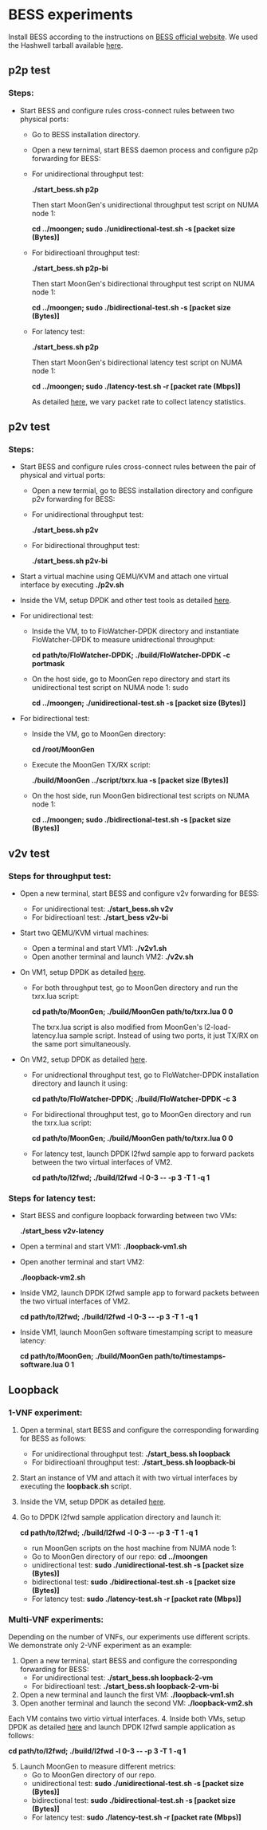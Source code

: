 # BESS experiments
Install BESS according to the instructions on [BESS official website](https://github.com/NetSys/bess). We used the Hashwell tarball available [here](https://github.com/NetSys/bess/releases/download/v0.4.0/bess-haswell-linux.tar.gz).

## p2p test
### Steps:
* Start BESS and configure rules cross-connect rules between two physical ports:
    * Go to BESS installation directory.
    * Open a new ternimal, start BESS daemon process and configure p2p forwarding for BESS:
     * For unidirectional throughput test: 
     
       **./start_bess.sh p2p**
     
       Then start MoonGen's unidirectional throughput test script on NUMA node 1:
       
       **cd ../moongen; sudo ./unidirectional-test.sh -s [packet size (Bytes)]**
     * For bidirectioanl throughput test: 
     
       **./start_bess.sh p2p-bi**

       Then start MoonGen's bidirectional throughput test script on NUMA node 1:
       
       **cd ../moongen; sudo ./bidirectional-test.sh  -s [packet size (Bytes)]**
     * For latency test:
     
       **./start_bess.sh p2p**
       
       Then start MoonGen's bidirectional latency test script on NUMA node 1:

       **cd ../moongen; sudo ./latency-test.sh -r [packet rate (Mbps)]**
       
       As detailed [here](https://github.com/ztz1989/software-switches/blob/artifacts/moongen/README.md#latency-test), we vary packet rate to collect latency statistics. 

## p2v test
### Steps:
* Start BESS and configure rules cross-connect rules between the pair of physical and virtual ports:
    * Open a new termial, go to BESS installation directory and configure p2v forwarding for BESS:
     * For unidirectional throughput test: 
     
       **./start_bess.sh p2v**
     
     * For bidirectional throughput test:
     
       **./start_bess.sh p2v-bi**
     
* Start a virtual machine using QEMU/KVM and attach one virtual interface by executing **./p2v.sh**
* Inside the VM, setup DPDK and other test tools as detailed [here](https://github.com/ztz1989/software-switches/blob/artifacts/README-VM.md).
* For unidirectional test:
    * Inside the VM, to to FloWatcher-DPDK directory and instantiate FloWatcher-DPDK to measure unidrectional throughput:  
    
      **cd path/to/FloWatcher-DPDK; ./build/FloWatcher-DPDK -c portmask**
      
    * On the host side, go to MoonGen repo directory and start its unidirectional test script on NUMA node 1: sudo 
    
      **cd ../moongen; ./unidirectional-test.sh -s [packet size (Bytes)]**
      
* For bidirectional test:
    * Inside the VM, go to MoonGen directory: 
    
      **cd /root/MoonGen**
      
    * Execute the MoonGen TX/RX script: 
    
      **./build/MoonGen ../script/txrx.lua -s [packet size (Bytes)]**
      
    * On the host side, run MoonGen bidirectional test scripts on NUMA node 1: 
    
      **cd ../moongen; sudo ./bidirectional-test.sh -s [packet size (Bytes)]**

## v2v test
### Steps for throughput test:
* Open a new terminal, start BESS and configure v2v forwarding for BESS:
     * For unidirectional test: **./start_bess.sh v2v**
     * For bidirectioanl test: **./start_bess v2v-bi**
* Start two QEMU/KVM virtual machines:
    * Open a terminal and start VM1: **./v2v1.sh**    
    * Open another terminal and launch VM2: **./v2v.sh**
* On VM1, setup DPDK as detailed [here](https://github.com/ztz1989/software-switches/blob/artifacts/README-VM.md).
    * For both throughput test, go to MoonGen directory and run the txrx.lua script:
    
      **cd path/to/MoonGen; ./build/MoonGen path/to/txrx.lua 0 0**
      
      The txrx.lua script is also modified from MoonGen's l2-load-latency.lua sample script. Instead of using two ports, it just TX/RX on the same port simultaneously.
          
* On VM2, setup DPDK as detailed [here](https://github.com/ztz1989/software-switches/blob/artifacts/README-VM.md).
    * For unidrectional throughput test, go to FloWatcher-DPDK installation directory and launch it using: 
    
      **cd path/to/FloWatcher-DPDK; ./build/FloWatcher-DPDK -c 3**
      
    * For bidirectional throughput test, go to MoonGen directory and run the txrx.lua script:
    
      **cd path/to/MoonGen; ./build/MoonGen path/to/txrx.lua 0 0**
      
    * For latency test, launch DPDK l2fwd sample app to forward packets between the two virtual interfaces of VM2.
    
      **cd path/to/l2fwd; ./build/l2fwd -l 0-3 -- -p 3 -T 1 -q 1**

### Steps for latency test:
* Start BESS and configure loopback forwarding between two VMs:

  **./start_bess v2v-latency**

* Open a terminal and start VM1: **./loopback-vm1.sh**

* Open another terminal and start VM2: 

  **./loopback-vm2.sh**
   
* Inside VM2, launch DPDK l2fwd sample app to forward packets between the two virtual interfaces of VM2.
    
  **cd path/to/l2fwd; ./build/l2fwd -l 0-3 -- -p 3 -T 1 -q 1**

* Inside VM1, launch MoonGen software timestamping script to measure latency:

  **cd path/to/MoonGen; ./build/MoonGen path/to/timestamps-software.lua 0 1**

## Loopback
### 1-VNF experiment:
  1. Open a terminal, start BESS and configure the corresponding forwarding for BESS as follows: 
      * For unidirectional throughput test: **./start_bess.sh loopback**
      * For bidirectioanl throughput test: **./start_bess.sh loopback-bi**
  2. Start an instance of VM and attach it with two virtual interfaces by executing the **loopback.sh** script.
  3. Inside the VM, setup DPDK as detailed [here](https://github.com/ztz1989/software-switches/blob/artifacts/README-VM.md). 
  4. Go to DPDK l2fwd sample application directory and launch it:
      
        **cd path/to/l2fwd; ./build/l2fwd -l 0-3 -- -p 3 -T 1 -q 1**
      * run MoonGen scripts on the host machine from NUMA node 1:
       * Go to MoonGen directory of our repo: **cd ../moongen**
       * unidirectional test: **sudo ./unidirectional-test.sh -s [packet size (Bytes)]**
       * bidirectional test: **sudo ./bidirectional-test.sh -s [packet size (Bytes)]**
       * For latency test: **sudo ./latency-test.sh -r [packet rate (Mbps)]**
     
### Multi-VNF experiments:
Depending on the number of VNFs, our experiments use different scripts. We demonstrate only 2-VNF experiment as an example:
1. Open a new terminal, start BESS and configure the corresponding forwarding for BESS:
     * For unidirectional test: **./start_bess.sh loopback-2-vm**
     * For bidirectioanl test: **./start_bess.sh loopback-2-vm-bi**
2. Open a new terminal and launch the first VM: **./loopback-vm1.sh**
3. Open another terminal and launch the second VM: **./loopback-vm2.sh**

Each VM contains two virtio virtual interfaces.
4. Inside both VMs, setup DPDK as detailed [here](https://github.com/ztz1989/software-switches/blob/artifacts/README-VM.md) and launch DPDK l2fwd sample application as follows:

   **cd path/to/l2fwd; ./build/l2fwd -l 0-3 -- -p 3 -T 1 -q 1**

5. Launch MoonGen to measure different metrics:
   * Go to MoonGen directory of our repo.
   * unidirectional test: **sudo ./unidirectional-test.sh -s [packet size (Bytes)]**
   * bidirectional test: **sudo ./bidirectional-test.sh -s [packet size (Bytes)]**
   * For latency test: 
     **sudo ./latency-test.sh -r [packet rate (Mbps)]**

